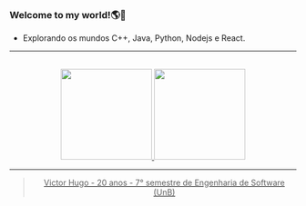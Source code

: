 ### Welcome to my world!:earth_americas::vulcan_salute:

- Explorando os mundos C++, Java, Python, Nodejs e React.

<hr >
<br>

<div align="center">
<a href= "https://github.com/ViictorHugoo">
<img height="160em" src= "https://github-readme-stats.vercel.app/api?username=ViictorHugoo&show_icons=true&theme=merko&include_all_commits=true&count_private=true"/>
<img height="160em" src="https://github-readme-stats.vercel.app/api/top-langs/?username=Maliz30&layout=compact&langs_count=7&theme=merko"/>

<hr>
<div/>
  
> Victor Hugo - 20 anos - 7° semestre de Engenharia de Software (UnB)
